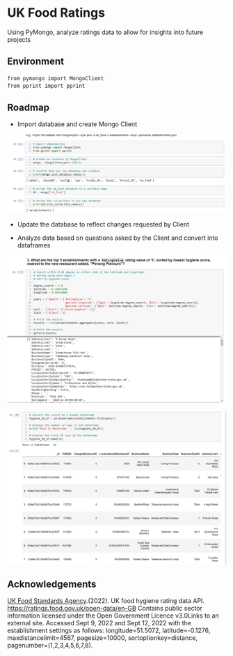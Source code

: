 # UK Food Ratings

Using PyMongo, analyze ratings data to allow for insights into future projects


## Environment

```bash
from pymongo import MongoClient
from pprint import pprint
```
    
## Roadmap

- Import database and create Mongo Client

![App Screenshot](https://raw.githubusercontent.com/gnimeth/uk_food_ratings/main/Resources/Screenshot_20230202_105053.png)

- Update the database to reflect changes requested by Client

- Analyze data based on questions asked by the Client and convert into dataframes

![App Screenshot](https://raw.githubusercontent.com/gnimeth/uk_food_ratings/main/Resources/Screenshot_20230202_105014.png)

![App Screenshot](https://raw.githubusercontent.com/gnimeth/uk_food_ratings/main/Resources/Screenshot_20230202_104945.png)

## Acknowledgements

[UK Food Standards Agency](https://www.food.gov.uk/).(2022). UK food hygiene rating data API. https://ratings.food.gov.uk/open-data/en-GB Contains public sector information licensed under the Open Government Licence v3.0Links to an external site.
Accessed Sept 9, 2022 and Sept 12, 2022 with the establishment settings as follows: longitude=51.5072, latitude=-0.1276, maxdistancelimit=4567, pagesize=10000, sortoptionkey=distance, pagenumber=(1,2,3,4,5,6,7,8).
